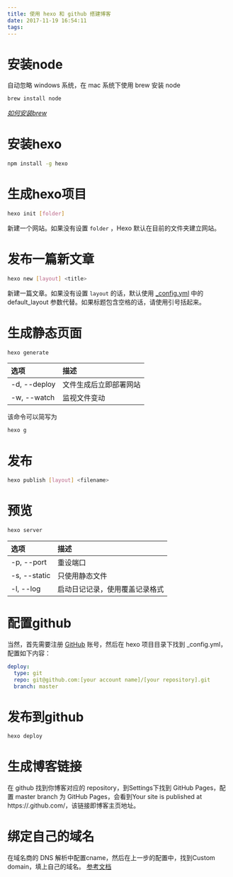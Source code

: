 ```yaml
---
title: 使用 hexo 和 github 搭建博客
date: 2017-11-19 16:54:11
tags:
---
```

# 安装node
自动忽略 windows 系统，在 mac 系统下使用 brew 安装 node
``` bash
brew install node
```
_[如何安装brew](https://brew.sh)_
# 安装hexo
``` bash
npm install -g hexo 
```
# 生成hexo项目
``` bash
hexo init [folder]
```
新建一个网站。如果没有设置 `folder` ，Hexo 默认在目前的文件夹建立网站。
# 发布一篇新文章
``` bash
hexo new [layout] <title>
```
新建一篇文章。如果没有设置 `layout` 的话，默认使用 [_config.yml](https://hexo.io/zh-cn/docs/configuration.html) 中的 default_layout 参数代替。如果标题包含空格的话，请使用引号括起来。
# 生成静态页面
``` bash
hexo generate
```
| 选项 | 描述 |
| :--- | :--- | 
| -d, --deploy | 文件生成后立即部署网站 |
| -w, --watch | 监视文件变动 |
该命令可以简写为
``` bash
hexo g
```
# 发布
``` bash
hexo publish [layout] <filename>
```
# 预览
``` bash
hexo server
```
| 选项 | 描述 |
| :--- | :--- | 
| -p, --port | 重设端口 |
| -s, --static | 只使用静态文件 |
| -l, --log | 启动日记记录，使用覆盖记录格式 |
# 配置github
当然，首先需要注册 [GitHub](https://www.github.com) 账号，然后在 hexo 项目目录下找到 _config.yml，配置如下内容：
``` yml
deploy:
  type: git
  repo: git@github.com:[your account name]/[your repository].git
  branch: master
```
# 发布到github
``` bash
hexo deploy
```
# 生成博客链接
在 github 找到你博客对应的 repository，到Settings下找到 GitHub Pages，配置 master branch 为 GitHub Pages，会看到Your site is published at https://<your account>.github.com/<your repository>，该链接即博客主页地址。
# 绑定自己的域名
在域名商的 DNS 解析中配置cname，然后在上一步的配置中，找到Custom domain，填上自己的域名。
[参考文档](https://help.github.com/articles/using-a-custom-domain-with-github-pages/)
